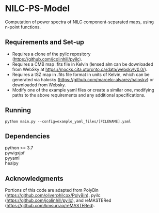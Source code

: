 # NILC-PS-Model
Computation of power spectra of NILC component-separated maps, using n-point functions.

## Requirements and Set-up
 - Requires a clone of the pyilc repository (https://github.com/jcolinhill/pyilc). 
 - Requires a CMB map .fits file in Kelvin (lensed alm can be downloaded from WebSky at https://mocks.cita.utoronto.ca/data/websky/v0.0/). 
 - Requires a tSZ map in .fits file format in units of Kelvin, which can be generated via halosky (https://github.com/marcelo-alvarez/halosky) or downloaded from Websky.
 - Modify one of the example yaml files or create a similar one, modifying paths to the above requirements and any additional specifications.

## Running      
```python main.py --config=example_yaml_files/[FILENAME].yaml```  

## Dependencies
python >= 3.7  
pywigxjpf    
pyyaml   
healpy   

## Acknowledgments
Portions of this code are adapted from PolyBin (https://github.com/oliverphilcox/PolyBin), pyilc (https://github.com/jcolinhill/pyilc), and reMASTERed (https://github.com/kmsurrao/reMASTERed).


